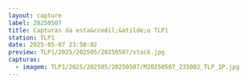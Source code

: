 ```yaml
---
layout: capture
label: 20250507
title: Capturas da esta&ccedil;&atilde;o TLP1
station: TLP1
date: 2025-05-07 23:50:02
preview: TLP1/2025/202505/20250507/stack.jpg
capturas:
  - imagem: TLP1/2025/202505/20250507/M20250507_235002_TLP_1P.jpg
---
```

